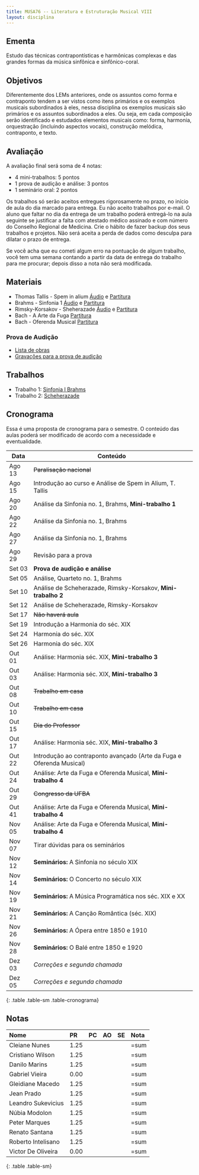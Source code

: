 ```yaml
---
title: MUSA76 -- Literatura e Estruturação Musical VIII
layout: disciplina
---
```


## Ementa

Estudo das técnicas contrapontísticas e harmônicas complexas e das
grandes formas da música sinfônica e sinfônico-coral.

## Objetivos

Diferentemente dos LEMs anteriores, onde os assuntos como forma e
contraponto tendem a ser vistos como itens primários e os exemplos
musicais subordinados à eles, nessa disciplina os exemplos musicais
são primários e os assuntos subordinados a eles. Ou seja, em cada
composição serão identificado e estudados elementos musicais como:
forma, harmonia, orquestração (incluindo aspectos vocais), construção
melódica, contraponto, e texto.

## Avaliação

A avaliação final será soma de 4 notas:

  * 4 mini-trabalhos: 5 pontos
  * 1 prova de audição e análise: 3 pontos
  * 1 seminário oral: 2 pontos

Os trabalhos só serão aceitos entregues rigorosamente no prazo, no
início de aula do dia marcado para entrega. Eu não aceito trabalhos
por e-mail. O aluno que faltar no dia da entrega de um trabalho poderá
entregá-lo na aula seguinte se justificar a falta com atestado médico
assinado e com número do Conselho Regional de Medicina. Crie o hábito
de fazer backup dos seus trabalhos e projetos. Não será aceita a perda
de dados como desculpa para dilatar o prazo de entrega.

Se você acha que eu cometi algum erro na pontuação de algum trabalho,
você tem uma semana contando a partir da data de entrega do trabalho
para me procurar; depois disso a nota não será modificada.

## Materiais

- Thomas Tallis - Spem in alium [Áudio][1] e [Partitura][2]
- Brahms - Sinfonia 1 [Áudio][3] e [Partitura][4]
- Rimsky-Korsakov - Sheherazade [Áudio][5] e [Partitura][6]
- Bach - A Arte da Fuga [Partitura][8]
- Bach - Oferenda Musical [Partitura][10]

### Prova de Audição

- [Lista de obras](/pedro/lista-prova-audicao-lem8/)
- [Gravações para a prova de audição][11]


<!--
- Bach - A Arte da Fuga [Áudio][7] e [Partitura][8]
- Bach - Oferenda Musical [Áudio][9] e [Partitura][10]
-->


## Trabalhos

- Trabalho 1: [Sinfonia I Brahms](/pedro/trabalho-brahms/)
- Trabalho 2: [Scheherazade](/pedro/trabalho-scheherazade/)

<!--
- Trabalho 3: [Fuga](/pedro/trabalho-fuga/)
-->

## Cronograma

Essa é uma proposta de cronograma para o semestre. O conteúdo das
aulas poderá ser modificado de acordo com a necessidade e
eventualidade.

| Data   | Conteúdo                                                             |
| -----  | ---                                                                  |
| Ago 13 | <del>Paralisação nacional</del>                                      |
| Ago 15 | Introdução ao curso e Análise de Spem in Alium, T. Tallis            |
| Ago 20 | Análise da Sinfonia no. 1, Brahms, **Mini-trabalho 1**               |
| Ago 22 | Análise da Sinfonia no. 1, Brahms                                    |
| Ago 27 | Análise da Sinfonia no. 1, Brahms                                    |
| Ago 29 | Revisão para a prova                                                 |
| Set 03 | **Prova de audição e análise**                                       |
| Set 05 | Análise, Quarteto no. 1, Brahms                                      |
| Set 10 | Análise de Scheherazade, Rimsky-Korsakov, **Mini-trabalho 2**        |
| Set 12 | Análise de Scheherazade, Rimsky-Korsakov                             |
| Set 17 | <del>Não haverá aula</del>                                           |
| Set 19 | Introdução a Harmonia do séc. XIX                                    |
| Set 24 | Harmonia do séc. XIX                                                 |
| Set 26 | Harmonia do séc. XIX                                                 |
| Out 01 | Análise: Harmonia séc. XIX, **Mini-trabalho 3**                      |
| Out 03 | Análise: Harmonia séc. XIX, **Mini-trabalho 3**                      |
| Out 08 | <del>Trabalho em casa</del>                                          |
| Out 10 | <del>Trabalho em casa</del>                                          |
| Out 15 | <del>Dia do Professor</del>                                          |
| Out 17 | Análise: Harmonia séc. XIX, **Mini-trabalho 3**                      |
| Out 22 | Introdução ao contraponto avançado (Arte da Fuga e Oferenda Musical) |
| Out 24 | Análise: Arte da Fuga e Oferenda Musical,  **Mini-trabalho 4**       |
| Out 29 | <del>Congresso da UFBA</del>                                         |
| Out 41 | Análise: Arte da Fuga e Oferenda Musical,  **Mini-trabalho 4**       |
| Nov 05 | Análise: Arte da Fuga e Oferenda Musical,  **Mini-trabalho 4**       |
| Nov 07 | Tirar dúvidas para os seminários                                     |
| Nov 12 | **Seminários:** A Sinfonia no século XIX                             |
| Nov 14 | **Seminários:** O Concerto no século XIX                             |
| Nov 19 | **Seminários:** A Música Programática nos séc. XIX e XX              |
| Nov 21 | **Seminários:** A Canção Romântica (séc. XIX)                        |
| Nov 26 | **Seminários:** A Ópera entre 1850 e 1910                            |
| Nov 28 | **Seminários:** O Balé entre 1850 e 1920                             |
| Dez 03 | *Correções e segunda chamada*                                        |
| Dez 05 | *Correções e segunda chamada*                                        |
{: .table .table-sm .table-cronograma}


## Notas

| Nome               | PR   | PC | AO | SE | Nota |
| :----------------- | :-   | :- | :- | :- | :--- |
| Cleiane Nunes      | 1.25 |    |    |    | =sum |
| Cristiano Wilson   | 1.25 |    |    |    | =sum |
| Danilo Marins      | 1.25 |    |    |    | =sum |
| Gabriel Vieira     | 0.00 |    |    |    | =sum |
| Gleidiane Macedo   | 1.25 |    |    |    | =sum |
| Jean Prado         | 1.25 |    |    |    | =sum |
| Leandro Sukevicius | 1.25 |    |    |    | =sum |
| Núbia Modolon      | 1.25 |    |    |    | =sum |
| Peter Marques      | 1.25 |    |    |    | =sum |
| Renato Santana     | 1.25 |    |    |    | =sum |
| Roberto Intelisano | 1.25 |    |    |    | =sum |
| Victor De Oliveira | 0.00 |    |    |    | =sum |
{: .table .table-sm}


[1]: https://www.dropbox.com/s/8ysu9t77g5d0rcj/Spem%20in%20Alium%20-%20Audio.m4a?dl=0
[2]: https://www.dropbox.com/s/ip6ni4wun5ciigt/Spem%20in%20Alium%20-%20Partitura.pdf?dl=0
[3]: https://www.dropbox.com/s/dgqftf0c5hhbytf/Brahms%20-%20Sinfonia%201.m4a?dl=0
[4]: https://www.dropbox.com/s/9mh54tjm6bt8j7i/Brahms%20-%20Sinfonia%201.pdf?dl=0
[5]: https://www.dropbox.com/s/le8vrrys4s528ga/Rimsky-Korsakov%20-%20Sheherazade%20-%20Orquestra.m4a?dl=0
[6]: https://www.dropbox.com/s/ibpj6dwlkqz8xr4/Rimsky-Korsakov%20-%20Sheherazade%20-%20Orquestra.pdf?dl=0
[7]: http://#
[8]: https://www.dropbox.com/s/vwjs88y43yh26sg/Bach%20-%20A%20Arte%20da%20Fuga.pdf?dl=0
[9]: http://#
[10]: https://www.dropbox.com/s/hu8awmglpq1yupp/Bach%20-%20Oferenda%20Musical.pdf?dl=0
[11]: https://www.dropbox.com/s/hdwdp46kf1t9bvn/Musicas%20Audicao.zip?dl=0
